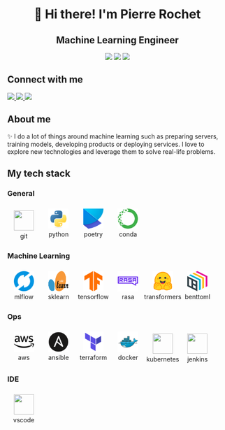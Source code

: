 <h1 align="center">👋 Hi there! I'm Pierre Rochet</h1>

<h2 align="center">Machine Learning Engineer</h2>

<div align="center">
    <img src="https://img.shields.io/badge/machine%20learning-lightblue?style=for-the-badge" />
    <img src="https://img.shields.io/badge/data%20science-lightblue?style=for-the-badge" />
    <img src="https://img.shields.io/badge/mlops-lightblue?style=for-the-badge&logo=heart" />
</div>

## Connect with me

<div align="">
    <a href="">
        <img src="https://img.shields.io/badge/linkedin-blue?style=for-the-badge&logo=linkedin" />
    </a>
    <a href="">
        <img src="https://img.shields.io/badge/github-grey?style=for-the-badge&logo=github" />
    </a>
    <a href="">
        <img src="https://img.shields.io/badge/gmail-red?style=for-the-badge&logo=gmail&logoColor=white" />
    </a>
</div>

## About me

✨ I do a lot of things around machine learning such as preparing servers, training models, developing products or deploying services. I love to explore new technologies and leverage them to solve real-life problems.

## My tech stack

<style>
.skill-icon {
    border-radius: 0.3em;
    width: 5em;
    /* height:70px; */
    /* background: grey; */
    justify-content: center;
    align-items: center;
    display: inline-flex;
    flex-direction: column;
    margin: 0.3em 0.2em;
}

.skill-icon > img {
    /* background: grey; */
    padding: 0.3em;
    height: 46px;
    width: 46px;
}

</style>

### General

<div class="skill-icon">
    <img  height="46" width="46" src="https://cdn.jsdelivr.net/gh/devicons/devicon/icons/git/git-original.svg" />
    <span>git</span>
</div>
<div class="skill-icon">
    <img src="https://raw.githubusercontent.com/devicons/devicon/master/icons/python/python-original.svg" />
    <span>python</span>
</div>
<div class="skill-icon">
    <img src="./img/poetry.svg" />
    <span>poetry</span>
</div>
<div class="skill-icon">
    <img  src="https://raw.githubusercontent.com/devicons/devicon/master/icons/anaconda/anaconda-original.svg" />
    <span>conda</span>
</div>

### Machine Learning

<div class="skill-icon">
    <img  src="./img/mlflow.svg" />
    <span>mlflow</span>
</div>
<div class="skill-icon">
    <img  src="./img/sklearn.svg" />
    <span>sklearn</span>
</div>
<div class="skill-icon">
    <img  src="https://raw.githubusercontent.com/devicons/devicon/master/icons/tensorflow/tensorflow-original.svg" />
    <span>tensorflow</span>
</div>
<div class="skill-icon">
    <img  src="./img/rasa.svg" />
    <span>rasa</span>
</div>
<div class="skill-icon">
    <img  src="./img/transformers.svg" />
    <span>transformers</span>
</div>
<div class="skill-icon">
    <img  src="./img/bentoml.svg" />
    <span>benttoml</span>
</div>

### Ops

<div class="skill-icon">
    <img src="./img/aws.svg"/>
    <span>aws</span>
</div>
<div class="skill-icon">
    <img src="https://raw.githubusercontent.com/devicons/devicon/master/icons/ansible/ansible-original.svg" />
    <span>ansible</span>
</div>
<div class="skill-icon">
    <img src="https://raw.githubusercontent.com/devicons/devicon/master/icons/terraform/terraform-original.svg"/>
    <span>terraform</span>
</div>
<div class="skill-icon">
    <img src="https://raw.githubusercontent.com/devicons/devicon/master/icons/docker/docker-original.svg"/>
    <span>docker</span>
</div>
<div class="skill-icon">
    <img src="https://cdn.jsdelivr.net/gh/devicons/devicon/icons/kubernetes/kubernetes-plain.svg" />
    <span>kubernetes</span>
</div>
<div class="skill-icon">
    <img src="https://cdn.jsdelivr.net/gh/devicons/devicon/icons/jenkins/jenkins-original.svg" />
    <span>jenkins</span>
</div>

### IDE

<div class="skill-icon">
    <img src="https://cdn.jsdelivr.net/gh/devicons/devicon/icons/vscode/vscode-original.svg" />
    <span>vscode</span>
</div>
